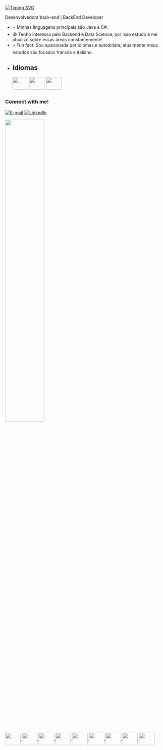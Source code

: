 [![Typing SVG](https://readme-typing-svg.demolab.com?font=Fira+Code&weight=600&size=25&pause=1000&color=BB00B4&random=false&width=435&height=40&lines=Ol%C3%A1%2C+eu+sou+a+Anna+Beatriz!+%F0%9F%91%BE%F0%9F%93%9A%F0%9F%92%99)](https://git.io/typing-svg)

Desenvolvedora back-end | BackEnd Developer

- ⭐ Minhas linguagens principais são Java e C#.   
- 😄 Tenho interesso pelo Backend e Data Science, por isso estudo e me atualizo sobre essas áreas constantemente!
- ⚡ Fun fact: Sou apaixonada por idiomas e autodidata, atualmente meus estudos são focados francês e italiano.
-
  <div>
  <h2>Idiomas</h2>
    <img align="center" height=40 width=50 src="https://github.com/AnnaBea10/AnnaBea10/assets/108490141/180c5864-b180-4386-8fbd-5b845f0b6480" />
    <img align="center" height=40 width=50 src="https://github.com/AnnaBea10/AnnaBea10/assets/108490141/c8c50d0d-1eb4-45e0-8b78-33fa432c0db5" />
    <img align="center" height=40 width=50 src="https://github.com/AnnaBea10/AnnaBea10/assets/108490141/aa955fd7-39ba-4367-aa40-f709a9dd0862" />
</div>

##

<h3 align="left">Connect with me!</h3>

[![E-mail](https://img.shields.io/badge/-Email-000?style=for-the-badge&logo=microsoft-outlook&logoColor=FF00F6&color:FFF)](mailto:pereiradelima938@gmail.com)
[![LinkedIn](https://img.shields.io/badge/-LinkedIn-000?style=for-the-badge&logo=linkedin&logoColor=FF00F6&color:FFF)](https://www.linkedin.com/in/anna-beatriz-lima-8a305a202/)

  <div>
  <a href="https://github.com/AnnaBea10">
  <img width="50%" src="https://github-readme-stats.vercel.app/api?username=AnnaBea10&show_icons=true&theme=dracula">

##

  <div> 
      <img align="center" height=40 width=50 src="https://cdn.jsdelivr.net/gh/devicons/devicon/icons/java/java-original.svg" />
      <img align="center" height=40 width=50 src="https://cdn.jsdelivr.net/gh/devicons/devicon/icons/csharp/csharp-original.svg" />
      <img align="center" height=40 width=50 src="https://cdn.jsdelivr.net/gh/devicons/devicon/icons/python/python-original.svg" />
      <img align="center" height=40 width=50 src="https://cdn.jsdelivr.net/gh/devicons/devicon@latest/icons/spring/spring-original.svg" />
      <img align="center" height=40 width=50 src="https://cdn.jsdelivr.net/gh/devicons/devicon@latest/icons/dotnetcore/dotnetcore-original.svg" />
      <img align="center" height=40 width=50 src="https://cdn.jsdelivr.net/gh/devicons/devicon@latest/icons/fastapi/fastapi-plain.svg" />
      <img align="center" height=40 width=50 src="https://cdn.jsdelivr.net/gh/devicons/devicon@latest/icons/sqldeveloper/sqldeveloper-original.svg" />
      <img align="center" height=40 width=50 src="https://cdn.jsdelivr.net/gh/devicons/devicon@latest/icons/mongodb/mongodb-original-wordmark.svg" />
      <img align="center" height=40 width=50 src="https://cdn.jsdelivr.net/gh/devicons/devicon@latest/icons/pandas/pandas-original-wordmark.svg" />
  </div>
